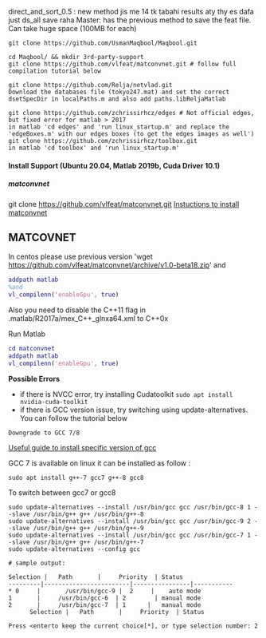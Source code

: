
direct_and_sort_0.5 : new method jis me 14 tk tabahi results aty thy es dafa just ds_all save raha 
Master: has the previous method to save the feat file. Can take huge space (100MB for each)



```
git clone https://github.com/UsmanMaqbool/Maqbool.git

cd Maqbool/ && mkdir 3rd-party-support
git clone https://github.com/vlfeat/matconvnet.git # follow full compilation tutorial below

git clone https://github.com/Relja/netvlad.git
Download the databases file (tokyo247.mat) and set the correct dsetSpecDir in localPaths.m and also add paths.libReljaMatlab 

git clone https://github.com/zchrissirhcz/edges # Not official edges, but fixed error for matlab > 2017
in matlab 'cd edges' and 'run linux_startup.m' and replace the 'edgeBoxes.m' with our edges boxes (to get the edges images as well')
git clone https://github.com/zchrissirhcz/toolbox.git
in matlab 'cd toolbox' and 'run linux_startup.m'

```

#### Install Support (Ubuntu 20.04, Matlab 2019b, Cuda Driver 10.1)

##### matconvnet
git clone https://github.com/vlfeat/matconvnet.git
[Instuctions to install matconvnet](https://www.vlfeat.org/matconvnet/install/)

## MATCOVNET
In centos please use previous version
'wget https://github.com/vlfeat/matconvnet/archive/v1.0-beta18.zip' and 

```matlab
addpath matlab 
%and 
vl_compilenn('enableGpu', true)
```
Also you need to disable the C++11 flag in .matlab/R2017a/mex_C++_glnxa64.xml to C++0x

Run Matlab

```m
cd matconvnet
addpath matlab
vl_compilenn('enableGpu', true) 
```
**Possible Errors**

- if there is NVCC error, try installing Cudatoolkit
`sudo apt install nvidia-cuda-toolkit`
- if there is GCC version issue, try switching using update-alternatives. You can follow the tutorial below
  
`Downgrade to GCC 7/8`

[Useful guide to install specific version of gcc](https://unix.stackexchange.com/questions/410723/how-to-install-a-specific-version-of-gcc-in-kali-linux)

GCC 7 is available on linux it can be installed as follow :
```
sudo apt install g++-7 gcc7 g++-8 gcc8
```    

To switch between gcc7 or gcc8

```
sudo update-alternatives --install /usr/bin/gcc gcc /usr/bin/gcc-8 1 --slave /usr/bin/g++ g++ /usr/bin/g++-8
sudo update-alternatives --install /usr/bin/gcc gcc /usr/bin/gcc-9 2 --slave /usr/bin/g++ g++ /usr/bin/g++-9
sudo update-alternatives --install /usr/bin/gcc gcc /usr/bin/gcc-7 1 --slave /usr/bin/g++ g++ /usr/bin/g++-7
sudo update-alternatives --config gcc

# sample output:

Selection |   Path       |     Priority  | Status
---------|------------------------|----------------|-----------
* 0     |       /usr/bin/gcc-9 |  2     |    auto mode
1       |     /usr/bin/gcc-6  | 2        | manual mode
2       |     /usr/bin/gcc-7  | 1      |   manual mode
      Selection |   Path       |     Priority  | Status

Press <enterto keep the current choice[*], or type selection number: 2
```  